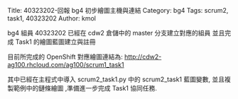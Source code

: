 Title: 40323202-回報 bg4 初步繪圖主機與連結
Category: bg4
Tags: scrum2, task1, 40323202
Author: kmol

bg4 組員 40323202 已經在 cdw2 倉儲中的 master 分支建立對應的組員 並且完成 Task1 的繪圖藍圖建立與註冊

<!-- PELICAN_END_SUMMARY -->

目前所完成的 OpenShift 對應繪圖連結為: <a href="http://cdw2-ag100.rhcloud.com/ag100/scrum1_task1">http://cdw2-ag100.rhcloud.com/ag100/scrum1_task1</a>

其中已經在主程式中導入 scrum2_task1.py 中的 scrum2_task1 藍圖變數, 並且複製範例中的鏈條繪圖 ,準備進一步完成 Task1 協同任務.

